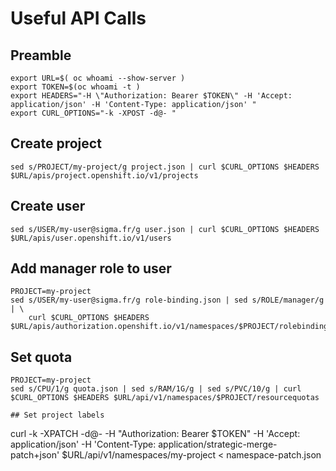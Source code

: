 # Useful API Calls

## Preamble
```
export URL=$( oc whoami --show-server )
export TOKEN=$(oc whoami -t )
export HEADERS="-H \"Authorization: Bearer $TOKEN\" -H 'Accept: application/json' -H 'Content-Type: application/json' "
export CURL_OPTIONS="-k -XPOST -d@- "
```
## Create project

```
sed s/PROJECT/my-project/g project.json | curl $CURL_OPTIONS $HEADERS $URL/apis/project.openshift.io/v1/projects
```

## Create user

```
sed s/USER/my-user@sigma.fr/g user.json | curl $CURL_OPTIONS $HEADERS $URL/apis/user.openshift.io/v1/users
```

## Add manager role to user
```
PROJECT=my-project
sed s/USER/my-user@sigma.fr/g role-binding.json | sed s/ROLE/manager/g | \
    curl $CURL_OPTIONS $HEADERS $URL/apis/authorization.openshift.io/v1/namespaces/$PROJECT/rolebindings
```

## Set quota

```
PROJECT=my-project
sed s/CPU/1/g quota.json | sed s/RAM/1G/g | sed s/PVC/10/g | curl $CURL_OPTIONS $HEADERS $URL/api/v1/namespaces/$PROJECT/resourcequotas

## Set project labels
```
curl -k -XPATCH -d@-  -H "Authorization: Bearer $TOKEN" -H 'Accept: application/json' -H 'Content-Type: application/strategic-merge-patch+json' $URL/api/v1/namespaces/my-project < namespace-patch.json

```







